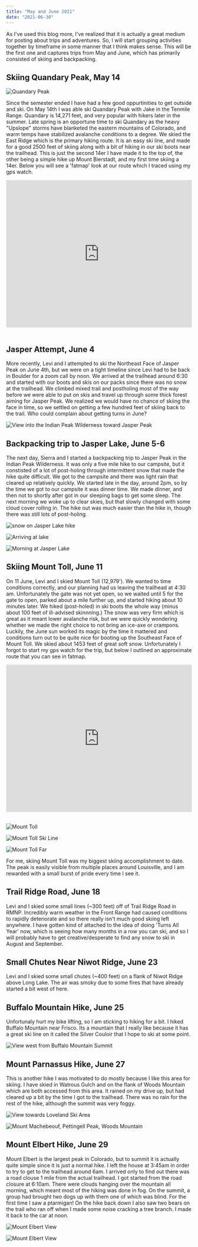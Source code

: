 ```yaml
---
title: "May and June 2021"
date: "2021-06-30"
---
```


As I've used this blog more, I've realized that it is actually a great medium for posting about trips and adventures. So, I will start grouping activities together by timeframe in some manner that I think makes sense. This will be the first one and captures trips from May and June, which has primarily consisted of skiing and backpacking.

## Skiing Quandary Peak, May 14

![Quandary Peak](../images/2021_06_19_May_June_2021/Quandary2.jpg)

Since the semester ended I have had a few good oppurtinities to get outside and ski. On May 14th I was able ski Quandary Peak with Jake in the Tenmile Range. Quandary is 14,271 feet, and very popular with hikers later in the summer. Late spring is an opportune time to ski Quandary as the heavy "Upslope" storms have blanketed the eastern mountains of Colorado, and warm temps have stabilized avalanche conditions to a degree. We skied the East Ridge which is the primary hiking route. It is an easy ski line, and made for a good 2500 feet of skiing along with a bit of hiking in our ski boots near the trailhead. This is just the second 14er I have made it to the top of, the other being a simple hike up Mount Bierstadt, and my first time skiing a 14er. Below you will see a 'fatmap' look at our route which I traced using my gps watch.

<iframe height="400" frameBorder="0" style="width: 100%" src="https://fatmap.com/routeid/2783212/east-ridge-of-quandary?fmid=em"></iframe>

<br/>
<br/>

## Jasper Attempt, June 4

More recently, Levi and I attempted to ski the Northeast Face of Jasper Peak on June 4th, but we were on a tight timeline since Levi had to be back in Boulder for a zoom call by noon. We arrived at the trailhead around 6:30 and started with our boots and skis on our packs since there was no snow at the trailhead. We climbed mixed trail and postholing most of the way before we were able to put on skis and travel up through some thick forest aiming for Jasper Peak. We realized we would have no chance of skiing the face in time, so we settled on getting a few hundred feet of skiing back to the trail. Who could complain about getting turns in June?

<!-- ![North Fork Middle Boulder Creek](../images/2021_06_19_May_June_2021/North_Fork_Middle_Boulder_Creek.jpg) -->

![View into the Indian Peak Wilderness toward Jasper Peak](../images/2021_06_19_May_June_2021/Toward_Jasper_Peak.jpg)

## Backpacking trip to Jasper Lake, June 5-6

The next day, Sierra and I started a backpacking trip to Jasper Peak in the Indian Peak Wilderness. It was only a five mile hike to our campsite, but it constisted of a lot of post-holing through intermittent snow that made the hike quite difficult. We got to the campsite and there was light rain that cleared up relatively quickly. We started late in the day, around 2pm, so by the time we got to our campsite it was dinner time. We made dinner, and then not to shortly after got in our sleeping bags to get some sleep. The next morning we woke up to clear skies, but that slowly changed with some cloud cover rolling in. The hike out was much easier than the hike in, though there was still lots of post-holing.

![snow on Jasper Lake hike](../images/2021_06_19_May_June_2021/jasper_lake_snow.jpg)

![Arriving at lake](../images/2021_06_19_May_June_2021/arriving_at_lake.jpg)

![Morning at Jasper Lake](../images/2021_06_19_May_June_2021/jasper_lake_morning.jpg)

## Skiing Mount Toll, June 11

On 11 June, Levi and I skied Mount Toll (12,979'). We wanted to time conditions correctly, and our planning had us leaving the trailhead at 4:30 am. Unfortunately the gate was not yet open, so we waited until 5 for the gate to open, parked about a mile further up, and started hiking about 10 minutes later. We hiked (post-holed) in ski boots the whole way (minus about 100 feet of ill-advised skinnning.) The snow was very firm which is great as it meant lower avalanche risk, but we were quickly wondering whether we made the right choice to not bring an ice-axe or crampons. Luckily, the June sun worked its magic by the time it mattered and conditions turn out to be quite nice for booting up the Southeast Face of Mount Toll. We skied about 1453 feet of great soft snow. Unfortunately I forgot to start my gps watch for the trip, but below I outlined an approximate route that you can see in fatmap.

<iframe height="400" frameBorder="0" style="width: 100%;" src="https://fatmap.com/routeid/2781834/southeast-face-mount-toll?fmid=em"></iframe>

<br/>
<br/>

![Mount Toll](../images/2021_06_19_May_June_2021/Mount_Toll.jpg)

![Mount Toll Ski Line](../images/2021_06_19_May_June_2021/Mount_toll_ski_line.jpg)

![Mount Toll Far](../images/2021_06_19_May_June_2021/Mount_Toll_far.jpg)

For me, skiing Mount Toll was my biggest skiing accomplishment to date. The peak is easily visible from multiple places around Louisville, and I am rewarded with a small burst of pride every time I see it.

## Trail Ridge Road, June 18

Levi and I skied some small lines (~300 feet) off of Trail Ridge Road in RMNP. Incredibly warm weather in the Front Range had caused conditions to rapidly deteriorate and so there really isn't much good skiing left anywhere. I have gotten kind of attached to the idea of doing 'Turns All Year' now, which is seeing how many months in a row you can ski, and so I will probably have to get creative/desperate to find any snow to ski in August and September.

## Small Chutes Near Niwot Ridge, June 23

Levi and I skied some small chutes (~400 feet) on a flank of Niwot Ridge above Long Lake. The air was smoky due to some fires that have already started a bit west of here.

## Buffalo Mountain Hike, June 25

Unfortunaly hurt my bike lifting, so I am sticking to hiking for a bit. I hiked Buffalo Mountain near Frisco. Its a mountain that I really like because it has a great ski line on it called the Silver Couloir that I hope to ski at some point.

![View west from Buffalo Mountain Summit](../images/2021_06_19_May_June_2021/buffalo_mountain_view.jpg)

## Mount Parnassus Hike, June 27

This is another hike I was motivated to do mostly because I like this area for skiing. I have skied in Watrous Gulch and on the flank of Woods Mountain which are both accessed from this area. It rained on my drive up, but had cleared up a bit by the time I got to the trailhead. There was no rain for the rest of the hike, although the summit was very foggy.

![View towards Loveland Ski Area](../images/2021_06_19_May_June_2021/Parnassus_1.jpg)

![Mount Machebeouf, Pettingell Peak, Woods Mountain](../images/2021_06_19_May_June_2021/Parnassus_2.JPG)

## Mount Elbert Hike, June 29

Mount Elbert is the largest peak in Colorado, but to summit it is actually quite simple since it is just a normal hike. I left the house at 3:45am in order to try to get to the trailhead around 6am. I arrived only to find out there was a road clouse 1 mile from the actual trailhead. I got started from the road closure at 6:10am. There were clouds hanging over the mountain all morning, which meant most of the hiking was done in fog. On the summit, a group had brought two dogs up with them one of which was blind. For the first time I saw a ptarmigan! On the hike back down I also saw two bears on the trail who ran off when I made some noise cracking a tree branch. I made it back to the car at noon.

![Mount Elbert View](../images/2021_06_19_May_June_2021/Mount_Elbert_1.jpg)

![Mount Elbert View](../images/2021_06_19_May_June_2021/Mount_Elbert_2.JPG)

